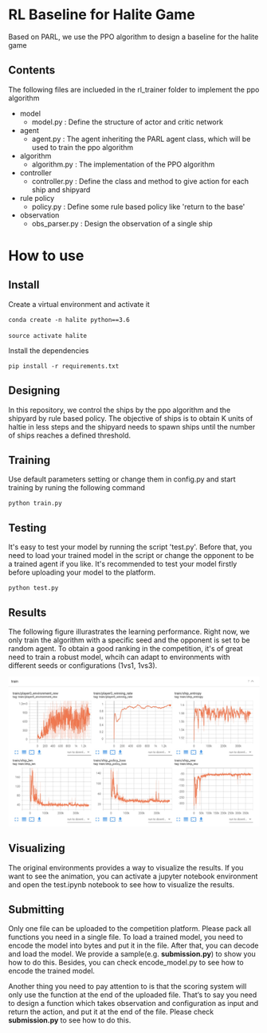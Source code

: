 # RL Baseline for Halite Game
Based on PARL, we use the PPO algorithm to design a baseline for the halite game

## Contents

The following files are inclueded in the rl_trainer folder to implement the ppo algorithm

* model
  * model.py : Define the structure of actor and critic network
* agent
  * agent.py : The agent inheriting the PARL agent class, which will be used to train the ppo algorithm
* algorithm
  * algorithm.py : The implementation of the PPO algorithm
* controller
  * controller.py : Define the class and method to give action for each ship and shipyard
* rule policy
  * policy.py : Define some rule based policy like 'return to the base'
* observation
  * obs_parser.py : Design the observation of a single ship

# How to use
## Install
Create a virtual environment and activate it
```shell
conda create -n halite python==3.6

source activate halite
```

Install the dependencies
```shell
pip install -r requirements.txt
```

## Designing
In this repository, we control the ships by the ppo algorithm and the shipyard by rule based policy. The objective of ships is to obtain K units of haltie in less steps and the shipyard needs to spawn ships until the number of ships reaches a defined threshold. 

## Training
Use default parameters setting or change them in config.py and start training by runing the following command
```shell
python train.py
```

## Testing
It's easy to test your model by running the script 'test.py'. Before that, you need to load your trained model in the script or change the opponent to be a trained agent if you like.
It's recommended to test your model firstly before uploading your model to the platform.
```shell
python test.py
```

## Results
The following figure illurastrates the learning performance. Right now, we only train the algorithm with a specific seed and the opponent is set to be random agent. To obtain a good ranking in the competition, it's of great need to train a robust model, whcih can adapt to environments with different seeds or configurations (1vs1, 1vs3).

![learning curve](./assests/learning_curve.jpg)

## Visualizing
The original environments provides a way to visualize the results. If you want to see the animation, you can activate a jupyter notebook environment and open the test.ipynb notebook to see how to visualize the results.

## Submitting

Only one file can be uploaded to the competition platform. Please pack all functions you need in a single file. To load a trained model, you need to encode the model into bytes and put it in the file. After that, you can decode and load the model. We provide a sample(e.g. **submission.py**) to show you how to do this. Besides, you can check encode_model.py to see how to encode the trained model.

Another thing you need to pay attention to is that the scoring system will only use the function at the end of the uploaded file. That‘s to say you need to design a function which takes observation and configuration as input and return the action, and put it at the end of the file. Please check **submission.py** to see how to do this.
